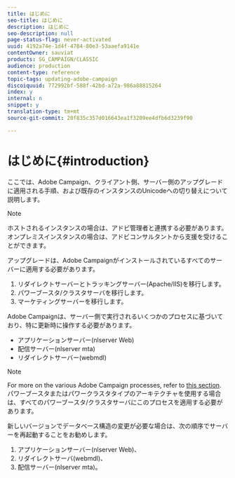 ```yaml
---
title: はじめに
seo-title: はじめに
description: はじめに
seo-description: null
page-status-flag: never-activated
uuid: 4192a74e-1d4f-4784-80e3-53aaefa9141e
contentOwner: sauviat
products: SG_CAMPAIGN/CLASSIC
audience: production
content-type: reference
topic-tags: updating-adobe-campaign
discoiquuid: 772992bf-588f-42bd-a72a-986a88815264
index: y
internal: n
snippet: y
translation-type: tm+mt
source-git-commit: 20f835c357d016643ea1f3209ee4dfb6d3239f90

---
```



# はじめに{#introduction}

ここでは、Adobe Campaign、クライアント側、サーバー側のアップグレードに適用される手順、および既存のインスタンスのUnicodeへの切り替えについて説明します。

>[!NOTE]
>
>ホストされるインスタンスの場合は、アドビ管理者と連携する必要があります。\
>オンプレミスインスタンスの場合は、アドビコンサルタントから支援を受けることができます。

アップグレードは、Adobe Campaignがインストールされているすべてのサーバーに適用する必要があります。

1. リダイレクトサーバーとトラッキングサーバー(Apache/IIS)を移行します。
1. パワーブースタ/クラスタサーバを移行します。
1. マーケティングサーバーを移行します。

Adobe Campaignは、サーバー側で実行されるいくつかのプロセスに基づいており、特に更新時に操作する必要があります。

* アプリケーションサーバー(nlserver Web)
* 配信サーバー(nlserver mta)
* リダイレクトサーバー(webmdl)

>[!NOTE]
>
>For more on the various Adobe Campaign processes, refer to [this section](../../installation/using/general-architecture.md#logical-application-layer).\
>パワーブースタまたはパワークラスタタイプのアーキテクチャを使用する場合は、すべてのパワーブースタ/クラスタサーバにこのプロセスを適用する必要があります。

新しいバージョンでデータベース構造の変更が必要な場合は、次の順序でサーバーを再起動することをお勧めします。

1. アプリケーションサーバー(nlserver Web)、
1. リダイレクトサーバ(webmdl)、
1. 配信サーバー(nlserver mta)。

